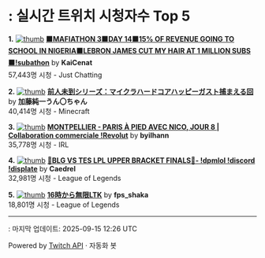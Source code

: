 # : 실시간 트위치 시청자수 Top 5

**1.** [![thumb](https://static-cdn.jtvnw.net/previews-ttv/live_user_kaicenat-320x180.jpg)](https://twitch.tv/KaiCenat)
**[🟧MAFIATHON 3🟧DAY 14🟧15% OF REVENUE GOING TO SCHOOL IN NIGERIA🟧LEBRON JAMES CUT MY HAIR AT 1 MILLION SUBS🟧!subathon](https://twitch.tv/KaiCenat)** by **KaiCenat**<br>57,443명 시청  - Just Chatting

**2.** [![thumb](https://static-cdn.jtvnw.net/previews-ttv/live_user_kato_junichi0817-320x180.jpg)](https://twitch.tv/加藤純一うん〇ちゃん)
**[前人未到シリーズ：マイクラハードコアハッピーガスト捕まえる回](https://twitch.tv/加藤純一うん〇ちゃん)** by **加藤純一うん〇ちゃん**<br>40,414명 시청  - Minecraft

**3.** [![thumb](https://static-cdn.jtvnw.net/previews-ttv/live_user_byilhann-320x180.jpg)](https://twitch.tv/byilhann)
**[MONTPELLIER - PARIS À PIED AVEC NICO, JOUR 8 | Collaboration commerciale !Revolut](https://twitch.tv/byilhann)** by **byilhann**<br>35,778명 시청  - IRL

**4.** [![thumb](https://static-cdn.jtvnw.net/previews-ttv/live_user_caedrel-320x180.jpg)](https://twitch.tv/Caedrel)
**[🔴BLG VS TES LPL UPPER BRACKET FINALS🔴-  !dpmlol !discord !displate](https://twitch.tv/Caedrel)** by **Caedrel**<br>32,981명 시청  - League of Legends

**5.** [![thumb](https://static-cdn.jtvnw.net/previews-ttv/live_user_fps_shaka-320x180.jpg)](https://twitch.tv/fps_shaka)
**[16時から無限LTK](https://twitch.tv/fps_shaka)** by **fps_shaka**<br>18,801명 시청  - League of Legends


---
: 마지막 업데이트: 2025-09-15 12:26 UTC

Powered by [Twitch API](https://dev.twitch.tv/docs/api/reference) · 자동화 봇